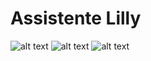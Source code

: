# Assistente Lilly
![alt text](https://worldvisual.com.br/assistente/imagens/001.png)
![alt text](https://worldvisual.com.br/assistente/imagens/002.png)
![alt text](https://worldvisual.com.br/assistente/imagens/003.png)
